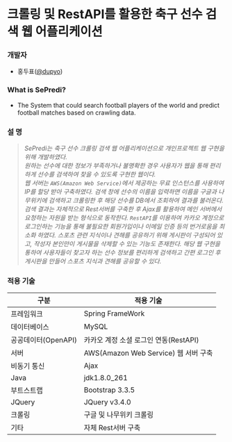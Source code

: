 # 크롤링 및 RestAPI를 활용한 축구 선수 검색 웹 어플리케이션

### **개발자**
 - 홍두표([@dupyo])      
   
### **What is SePredi?**
 - The System that could search football players of the world and predict football matches based on crawling data.      
  

### **설  명**

 > *SePredi는 축구 선수 크롤링 검색 웹 어플리케이션으로 개인프로젝트 웹 구현을 위해 개발하였다.  
원하는 선수에 대한 정보가 부족하거나 불명확한 경우 사용자가 웹을 통해 편리하게 선수를 검색하여 찾을 수 있도록 구현한 웹이다.  
웹 서버는 `AWS(Amazon Web Service)`에서 제공하는 무료 인스턴스를 사용하여 IP를 할당 받아 구축하였다. 
검색 창에 선수의 이름을 입력하면 이름을 구글과 나무위키에 검색하고 크롤링한 후 해당 선수를 DB에서 조회하여 결과를 불러온다. 
검색 결과는 자체적으로 Rest서버를 구축한 후 Ajax를 활용하여 메인 서버에서 요청하는 자원을 받는 형식으로 동작한다. 
`RestAPI`를 이용하여 카카오 계정으로 로그인하는 기능을 통해 불필요한 회원가입이나 이메일 인증 등의 번거로움을 최소화 하였다. 
스포츠 관련 지식이나 견해를 공유하기 위해 게시판이 구성되어 있고, 작성자 본인만이 게시물을 삭제할 수 있는 기능도 존재한다. 
해당 웹 구현을 통하여 사용자들이 찾고자 하는 선수 정보를 편리하게 검색하고 간편 로그인 후 게시판을 만들어 스포츠 지식과 견해를 공유할 수 있다.*   
  

### **적용 기술**

| 구분 | 적용 기술 |
| ------ | ------ |
| 프레임워크 | Spring FrameWork |
| 데이터베이스 | MySQL |
| 공공데이터(OpenAPI) | 카카오 계정 소셜 로그인 연동(RestAPI) |
| 서버 | AWS(Amazon Web Service) 웹 서버 구축 |
| 비동기 통신 | Ajax |
| Java | jdk1.8.0_261 |
| 부트스트랩 | Bootstrap 3.3.5 |
| JQuery | JQuery v3.4.0 |
| 크롤링 | 구글 및 나무위키 크롤링 |
| 기타 | 자체 Rest서버 구축 |

[@dupyo]: https://github.com/dupyo
